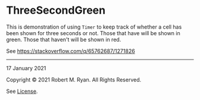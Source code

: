 #  ThreeSecondGreen

This is demonstration of using `Timer` to keep track of whether a cell has been shown for three seconds or not. Those that have will be shown in green. Those that haven't will be shown in red.

See https://stackoverflow.com/q/65762687/1271826

---

17 January 2021

Copyright © 2021 Robert M. Ryan. All Rights Reserved.

See [License](LICENSE.md).
